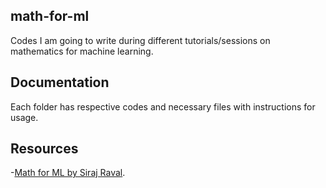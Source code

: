 ## math-for-ml
Codes I am going to write during different tutorials/sessions on mathematics for machine learning. 
## Documentation
Each folder has respective codes and necessary files with instructions for usage.
## Resources
-[Math for ML by Siraj Raval](https://www.youtube.com/watch?v=xRJCOz3AfYY&index=1&list=PL2-dafEMk2A7mu0bSksCGMJEmeddU_H4D).

